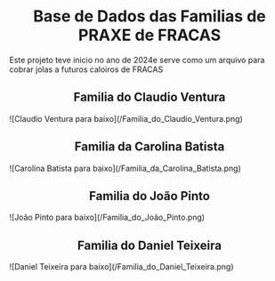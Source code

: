<h1 align="center"> Base de Dados das Familias de PRAXE de FRACAS </h1>

Este projeto teve inicio no ano de 2024e serve como um arquivo para cobrar jolas a futuros caloiros de FRACAS

<h2 align="center"> Familia do Claudio Ventura </h2>
![Claudio Ventura para baixo](/Familia_do_Claudio_Ventura.png)

<h2 align="center"> Familia da Carolina Batista </h2>
![Carolina Batista para baixo](/Familia_da_Carolina_Batista.png)

<h2 align="center"> Familia do João Pinto </h2>
![João Pinto para baixo](/Familia_do_João_Pinto.png)

<h2 align="center"> Familia do Daniel Teixeira </h2>
![Daniel Teixeira para baixo](/Familia_do_Daniel_Teixeira.png)
